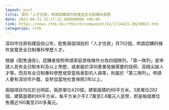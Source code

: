 ```yaml
---
layout: post
title: 深圳「人才住房」申請認購條件放寬至全日制專科學歷
date: 2023-08-21 15:17:22.000000000 +08:00
link: https://news.rthk.hk/rthk/ch/component/k2/1714423-20230821.htm
categories: rthk
---
```


深圳市住房和建設局公布，配售兩個項目的「人才住房」共702個，申請認購的條件放寬至全日制專科學歷人才。

根據《配售通告》，認購者按照申請家庭資格條件分為四個隊列，「第一隊列」是申請人具有全日制本科及以上學歷，或者屬於深圳產業發展需要的技師、高精尖缺人才等。而具有全日制專科學歷或受當局表彰的人員等，則屬於「第三隊列」。申請人要有深圳市戶籍，並參加當地社會保險3年以上。

兩個項目均位於光明區，兩房單位420個，建築面積約69平方米，3房單位282個，建築面積約89平方米，每平方米介乎2.7萬至2.8萬元人民幣，即是每個單位售價近190萬至250多萬元。

